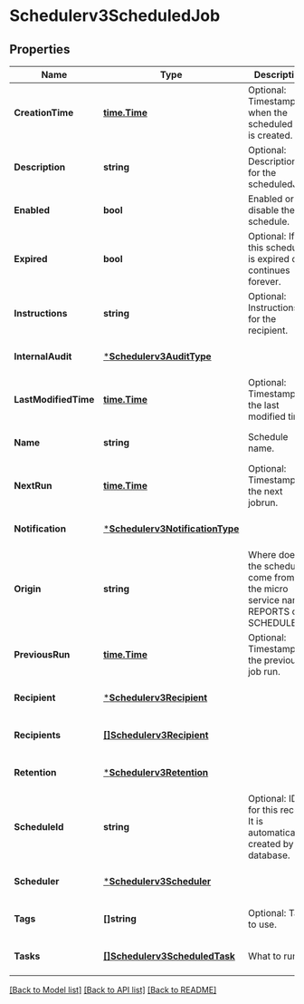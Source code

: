 # Schedulerv3ScheduledJob

## Properties
Name | Type | Description | Notes
------------ | ------------- | ------------- | -------------
**CreationTime** | [**time.Time**](time.Time.md) | Optional: Timestamp when the scheduled job is created. | [optional] [default to null]
**Description** | **string** | Optional: Description for the scheduledJob. | [optional] [default to null]
**Enabled** | **bool** | Enabled or disable the schedule. | [optional] [default to null]
**Expired** | **bool** | Optional: If this schedule is expired or continues forever. | [optional] [default to null]
**Instructions** | **string** | Optional: Instructions for the recipient. | [optional] [default to null]
**InternalAudit** | [***Schedulerv3AuditType**](schedulerv3AuditType.md) |  | [optional] [default to null]
**LastModifiedTime** | [**time.Time**](time.Time.md) | Optional: Timestamp for the last modified time. | [optional] [default to null]
**Name** | **string** | Schedule name. | [optional] [default to null]
**NextRun** | [**time.Time**](time.Time.md) | Optional: Timestamp for the next jobrun. | [optional] [default to null]
**Notification** | [***Schedulerv3NotificationType**](schedulerv3NotificationType.md) |  | [optional] [default to null]
**Origin** | **string** | Where does the schedule come from, ie the micro service name , REPORTS or SCHEDULER. | [optional] [default to null]
**PreviousRun** | [**time.Time**](time.Time.md) | Optional: Timestamp for the previous job run. | [optional] [default to null]
**Recipient** | [***Schedulerv3Recipient**](schedulerv3Recipient.md) |  | [optional] [default to null]
**Recipients** | [**[]Schedulerv3Recipient**](schedulerv3Recipient.md) |  | [optional] [default to null]
**Retention** | [***Schedulerv3Retention**](schedulerv3Retention.md) |  | [optional] [default to null]
**ScheduleId** | **string** | Optional: ID for this record. It is automatically created by the database. | [optional] [default to null]
**Scheduler** | [***Schedulerv3Scheduler**](schedulerv3Scheduler.md) |  | [optional] [default to null]
**Tags** | **[]string** | Optional: Tags to use. | [optional] [default to null]
**Tasks** | [**[]Schedulerv3ScheduledTask**](schedulerv3ScheduledTask.md) | What to run. | [optional] [default to null]

[[Back to Model list]](../README.md#documentation-for-models) [[Back to API list]](../README.md#documentation-for-api-endpoints) [[Back to README]](../README.md)

